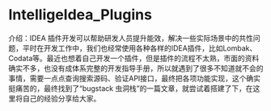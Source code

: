 # IntelligeIdea_Plugins
介绍：IDEA 插件开发可以帮助研发人员提升能效，解决一些实际场景中的共性问题，平时在开发工作中，我们也经常使用各种各样的IDEA插件，比如Lombak、Codata等。最近也想着自己开发一个插件，但是插件的流程不太熟，市面的资料确实不多，也没有成体系完整的开发指导手册，所以就遇到了很多不知道就不会的事情，需要一点点查询搜索源码、验证API接口，最终把各项功能实现，这个确实挺痛苦的，最终找到了“bugstack 虫洞栈”的一篇文章，就尝试着搭建了下，在这里将自己的经验分享给大家。
